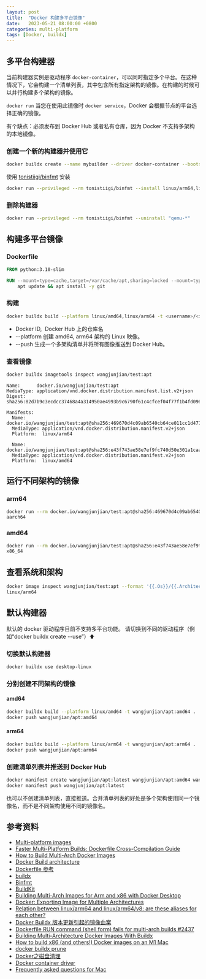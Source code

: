 ```yaml
---
layout: post
title:  "Docker 构建多平台镜像"
date:   2023-05-21 08:00:00 +0800
categories: multi-platform
tags: [Docker, buildx]
---
```


## 多平台构建器
当前构建器实例是驱动程序 `docker-container`，可以同时指定多个平台。在这种情况下，它会构建一个清单列表，其中包含所有指定架构的镜像。在构建的时候可以并行构建多个架构的镜像。

`docker run` 当您在使用此镜像时 `docker service`，Docker 会根据节点的平台选择正确的镜像。

有个缺点：必须发布到 Docker Hub 或者私有仓库，因为 Docker 不支持多架构的本地镜像。

### 创建一个新的构建器并使用它
```bash
docker buildx create --name mybuilder --driver docker-container --bootstrap --use
```

使用 [tonistiigi/binfmt](https://github.com/tonistiigi/binfmt) 安装
```bash
docker run --privileged --rm tonistiigi/binfmt --install linux/arm64,linux/amd64
```

### 删除构建器
```bash
docker run --privileged --rm tonistiigi/binfmt --uninstall "qemu-*"
```

## 构建多平台镜像
### Dockerfile
```dockerfile
FROM python:3.10-slim

RUN --mount=type=cache,target=/var/cache/apt,sharing=locked --mount=type=cache,target=l,sharing=locked \
    apt update && apt install -y git
```

### 构建

```bash
docker buildx build --platform linux/amd64,linux/arm64 -t <username>/<image>:latest --push .
```
* <username> Docker ID, <image> Docker Hub 上的仓库名
* --platform 创建 amd64, arm64 架构的 Linux 映像。
* --push 生成一个多架构清单并将所有图像推送到 Docker Hub。

### 查看镜像
```bash
docker buildx imagetools inspect wangjunjian/test:apt
```
```
Name:      docker.io/wangjunjian/test:apt
MediaType: application/vnd.docker.distribution.manifest.list.v2+json
Digest:    sha256:82d7b9c3ecdcc37468a4a314950ae4993b9c6790f61c4cfcef04f77f1b4fd096
           
Manifests: 
  Name:      docker.io/wangjunjian/test:apt@sha256:469670d4c09ab6540cb64ce011cc1d4771426108f1784ba7a6c4f755b2dfe146
  MediaType: application/vnd.docker.distribution.manifest.v2+json
  Platform:  linux/arm64
             
  Name:      docker.io/wangjunjian/test:apt@sha256:e43f743ae58e7ef9fc740d50e301a1caac34632a7e47561c5312b4b1869832a0
  MediaType: application/vnd.docker.distribution.manifest.v2+json
  Platform:  linux/amd64
```

## 运行不同架构的镜像
### arm64
```bash
docker run --rm docker.io/wangjunjian/test:apt@sha256:469670d4c09ab6540cb64ce011cc1d4771426108f1784ba7a6c4f755b2dfe146 uname -m
aarch64
```

### amd64
```bash
docker run --rm docker.io/wangjunjian/test:apt@sha256:e43f743ae58e7ef9fc740d50e301a1caac34632a7e47561c5312b4b1869832a0 uname -m
x86_64
```

## 查看系统和架构
```bash
docker image inspect wangjunjian/test:apt --format '{{.Os}}/{{.Architecture}}'
linux/arm64
```

## 默认构建器
默认的 docker 驱动程序目前不支持多平台功能。 请切换到不同的驱动程序（例如“docker buildx create --use”）⬆

### 切换默认构建器
```bash
docker buildx use desktop-linux
```

### 分别创建不同架构的镜像
#### amd64
```bash
docker buildx build --platform linux/amd64 -t wangjunjian/apt:amd64 .
docker push wangjunjian/apt:amd64
```

#### arm64
```bash
docker buildx build --platform linux/arm64 -t wangjunjian/apt:arm64 .
docker push wangjunjian/apt:arm64
```

### 创建清单列表并推送到 Docker Hub
```bash
docker manifest create wangjunjian/apt:latest wangjunjian/apt:amd64 wangjunjian/apt:arm64
docker manifest push wangjunjian/apt:latest
```

也可以不创建清单列表，直接推送。合并清单列表的好处是多个架构使用同一个镜像名，而不是不同架构使用不同的镜像名。


## 参考资料
* [Multi-platform images](https://docs.docker.com/build/building/multi-platform/)
* [Faster Multi-Platform Builds: Dockerfile Cross-Compilation Guide](https://www.docker.com/blog/faster-multi-platform-builds-dockerfile-cross-compilation-guide/)
* [How to Build Multi-Arch Docker Images](https://speedscale.com/blog/how-to-build-multi-arch-docker-images/)
* [Docker Build architecture](https://docs.docker.com/build/architecture/)
* [Dockerfile 参考](https://docs.docker.com/engine/reference/builder/)
* [buildx](https://github.com/docker/buildx/)
* [Binfmt](https://github.com/tonistiigi/binfmt)
* [BuildKit](https://github.com/moby/buildkit)
* [Building Multi-Arch Images for Arm and x86 with Docker Desktop](https://www.docker.com/blog/multi-arch-images/)
* [Docker: Exporting Image for Multiple Architectures](https://stackoverflow.com/questions/73515781/docker-exporting-image-for-multiple-architectures)
* [Relation between linux/arm64 and linux/arm64/v8: are these aliases for each other?](https://stackoverflow.com/questions/70819028/relation-between-linux-arm64-and-linux-arm64-v8-are-these-aliases-for-each-othe)
* [Docker Buildx 版本更新引起的镜像血案](https://z.itpub.net/article/detail/0CDEB0CB6B793FD6B38611B9E15B6FA6)
* [Dockerfile RUN command (shell form) fails for multi-arch builds #2437](https://github.com/moby/buildkit/issues/2437)
* [Building Multi-Architecture Docker Images With Buildx](https://medium.com/@artur.klauser/building-multi-architecture-docker-images-with-buildx-27d80f7e2408)
* [How to build x86 (and others!) Docker images on an M1 Mac](https://blog.jaimyn.dev/how-to-build-multi-architecture-docker-images-on-an-m1-mac/)
* [docker buildx prune](https://docs.docker.com/engine/reference/commandline/buildx_prune/)
* [Docker之磁盘清理](https://www.cnblogs.com/xingxia/p/docker_fdisk.html)
* [Docker container driver](https://docs.docker.com/build/drivers/docker-container/)
* [Frequently asked questions for Mac](https://docs.docker.com/desktop/faqs/macfaqs/)
